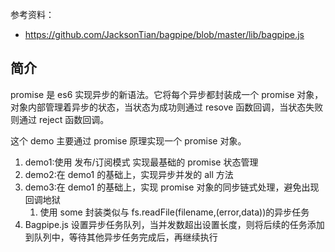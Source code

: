 参考资料：

- https://github.com/JacksonTian/bagpipe/blob/master/lib/bagpipe.js

## 简介

promise 是 es6 实现异步的新语法。它将每个异步都封装成一个 promise 对象，对象内部管理着异步的状态，当状态为成功则通过 resove 函数回调，当状态失败则通过 reject 函数回调。

这个 demo 主要通过 promise 原理实现一个 promise 对象。

1. demo1:使用 发布/订阅模式 实现最基础的 promise 状态管理
2. demo2:在 demo1 的基础上，实现异步并发的 all 方法
3. demo3:在 demo1 的基础上，实现 promise 对象的同步链式处理，避免出现回调地狱
   1. 使用 some 封装类似与 fs.readFile(filename,(error,data))的异步任务
4. Bagpipe.js 设置异步任务队列，当并发数超出设置长度，则将后续的任务添加到队列中，等待其他异步任务完成后，再继续执行
